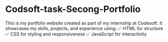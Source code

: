 # Codsoft-task-Secong-Portfolio
This is my portfolio website created as part of my internship at Codesoft. It showcases my skills, projects, and experience using: ✅ HTML for structure ✅ CSS for styling and responsiveness ✅ JavaScript for interactivity

